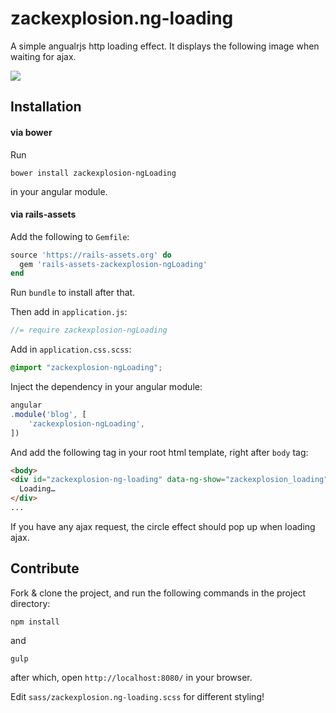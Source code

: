 # zackexplosion.ng-loading

A simple angualrjs http loading effect. It displays the following image when waiting for ajax.

![](http://i.imgur.com/OzH16jz.gif)

## Installation

#### via bower

Run

```
bower install zackexplosion-ngLoading
```

in your angular module.

#### via rails-assets

Add the following to `Gemfile`:

```ruby
source 'https://rails-assets.org' do
  gem 'rails-assets-zackexplosion-ngLoading'
end
```

Run `bundle` to install after that.

Then add in `application.js`:

```javascript
//= require zackexplosion-ngLoading
```

Add in `application.css.scss`:

```scss
@import "zackexplosion-ngLoading";
```

Inject the dependency in your angular module:

```javascript
angular
.module('blog', [
    'zackexplosion-ngLoading',
])
```

And add the following tag in your root html template, right after `body` tag:

```html
<body>
<div id="zackexplosion-ng-loading" data-ng-show="zackexplosion_loading" class="whirly-loader">
  Loading…
</div>
...
```

If you have any ajax request, the circle effect should pop up when loading ajax.

## Contribute

Fork & clone the project, and run the following commands in the project directory:

```
npm install
```

and

```
gulp
```

after which, open `http://localhost:8080/` in your browser.

Edit `sass/zackexplosion.ng-loading.scss` for different styling!

